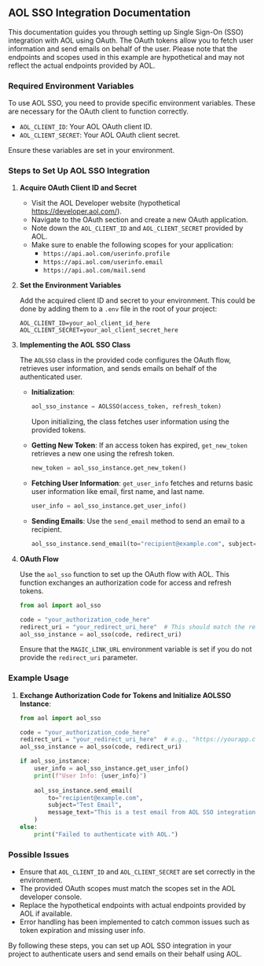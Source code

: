 ## AOL SSO Integration Documentation

This documentation guides you through setting up Single Sign-On (SSO) integration with AOL using OAuth. The OAuth tokens allow you to fetch user information and send emails on behalf of the user. Please note that the endpoints and scopes used in this example are hypothetical and may not reflect the actual endpoints provided by AOL.

### Required Environment Variables

To use AOL SSO, you need to provide specific environment variables. These are necessary for the OAuth client to function correctly.

- `AOL_CLIENT_ID`: Your AOL OAuth client ID.
- `AOL_CLIENT_SECRET`: Your AOL OAuth client secret.

Ensure these variables are set in your environment.

### Steps to Set Up AOL SSO Integration

1. **Acquire OAuth Client ID and Secret**

    - Visit the AOL Developer website (hypothetical https://developer.aol.com/).
    - Navigate to the OAuth section and create a new OAuth application.
    - Note down the `AOL_CLIENT_ID` and `AOL_CLIENT_SECRET` provided by AOL.
    - Make sure to enable the following scopes for your application:
        - `https://api.aol.com/userinfo.profile`
        - `https://api.aol.com/userinfo.email`
        - `https://api.aol.com/mail.send`

2. **Set the Environment Variables**

    Add the acquired client ID and secret to your environment. This could be done by adding them to a `.env` file in the root of your project:

    ```plaintext
    AOL_CLIENT_ID=your_aol_client_id_here
    AOL_CLIENT_SECRET=your_aol_client_secret_here
    ```

3. **Implementing the AOL SSO Class**

    The `AOLSSO` class in the provided code configures the OAuth flow, retrieves user information, and sends emails on behalf of the authenticated user.

    - **Initialization**:
      ```python
      aol_sso_instance = AOLSSO(access_token, refresh_token)
      ```
      Upon initializing, the class fetches user information using the provided tokens.

    - **Getting New Token**:
      If an access token has expired, `get_new_token` retrieves a new one using the refresh token.
      ```python
      new_token = aol_sso_instance.get_new_token()
      ```

    - **Fetching User Information**:
      `get_user_info` fetches and returns basic user information like email, first name, and last name.
      ```python
      user_info = aol_sso_instance.get_user_info()
      ```

    - **Sending Emails**:
      Use the `send_email` method to send an email to a recipient.
      ```python
      aol_sso_instance.send_email(to="recipient@example.com", subject="Hello", message_text="This is a test email.")
      ```

4. **OAuth Flow**

    Use the `aol_sso` function to set up the OAuth flow with AOL. This function exchanges an authorization code for access and refresh tokens.

    ```python
    from aol import aol_sso

    code = "your_authorization_code_here"
    redirect_uri = "your_redirect_uri_here"  # This should match the redirect URI set in the AOL developer console
    aol_sso_instance = aol_sso(code, redirect_uri)
    ```

    Ensure that the `MAGIC_LINK_URL` environment variable is set if you do not provide the `redirect_uri` parameter.

### Example Usage

1. **Exchange Authorization Code for Tokens and Initialize AOLSSO Instance**:

    ```python
    from aol import aol_sso

    code = "your_authorization_code_here"
    redirect_uri = "your_redirect_uri_here"  # e.g., "https://yourapp.com/callback"
    aol_sso_instance = aol_sso(code, redirect_uri)

    if aol_sso_instance:
        user_info = aol_sso_instance.get_user_info()
        print(f"User Info: {user_info}")
        
        aol_sso_instance.send_email(
            to="recipient@example.com",
            subject="Test Email",
            message_text="This is a test email from AOL SSO integration."
        )
    else:
        print("Failed to authenticate with AOL.")
    ```

### Possible Issues

- Ensure that `AOL_CLIENT_ID` and `AOL_CLIENT_SECRET` are set correctly in the environment.
- The provided OAuth scopes must match the scopes set in the AOL developer console.
- Replace the hypothetical endpoints with actual endpoints provided by AOL if available.
- Error handling has been implemented to catch common issues such as token expiration and missing user info.

By following these steps, you can set up AOL SSO integration in your project to authenticate users and send emails on their behalf using AOL.